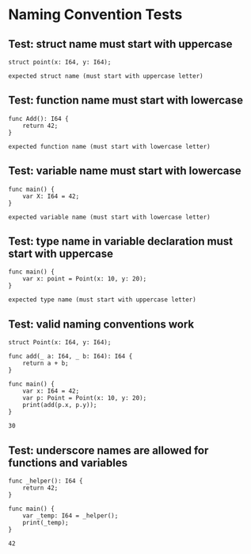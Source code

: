 # Naming Convention Tests

## Test: struct name must start with uppercase
```zong-program
struct point(x: I64, y: I64);
```
```compile-error
expected struct name (must start with uppercase letter)
```

## Test: function name must start with lowercase
```zong-program
func Add(): I64 { 
    return 42; 
}
```
```compile-error
expected function name (must start with lowercase letter)
```

## Test: variable name must start with lowercase
```zong-program
func main() {
    var X: I64 = 42;
}
```
```compile-error
expected variable name (must start with lowercase letter)
```


## Test: type name in variable declaration must start with uppercase
```zong-program
func main() {
    var x: point = Point(x: 10, y: 20);
}
```
```compile-error
expected type name (must start with uppercase letter)
```

## Test: valid naming conventions work
```zong-program
struct Point(x: I64, y: I64);

func add(_ a: I64, _ b: I64): I64 { 
    return a + b; 
}

func main() {
    var x: I64 = 42;
    var p: Point = Point(x: 10, y: 20);
    print(add(p.x, p.y));
}
```
```execute
30
```

## Test: underscore names are allowed for functions and variables
```zong-program
func _helper(): I64 { 
    return 42; 
}

func main() {
    var _temp: I64 = _helper();
    print(_temp);
}
```
```execute
42
```
